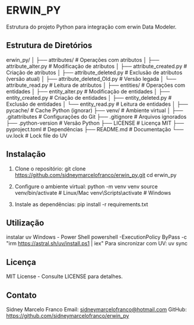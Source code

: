 # ERWIN_PY

Estrutura do projeto Python para integração com erwin Data Modeler.

## Estrutura de Diretórios

erwin_py/
│
├── attributes/ # Operações com atributos
│ ├── attribute_alter.py # Modificação de atributos
│ ├── attribute_created.py # Criação de atributos
│ ├── attribute_deleted.py # Exclusão de atributos (versão atual)
│ ├── attribute_deleted_Old.py # Versão legada
│ └── attribute_read.py # Leitura de atributos
│
├── entities/ # Operações com entidades
│ ├── entity_alter.py # Modificação de entidades
│ ├── entity_created.py # Criação de entidades
│ ├── entity_deleted.py # Exclusão de entidades
│ └── entity_read.py # Leitura de entidades
│
├── pycache/ # Cache Python (ignorar)
├── venv/ # Ambiente virtual
│
├── .gitattributes # Configurações do Git
├── .gitignore # Arquivos ignorados
├── .python-version # Versão Python
├── LICENSE # Licença MIT
├── pyproject.toml # Dependências
├── README.md # Documentação
└── uv.lock # Lock file do UV

## Instalação

1. Clone o repositório:
   git clone https://github.com/sidneymarcelofranco/erwin_py.git
   cd erwin_py

2. Configure o ambiente virtual:
   python -m venv venv
   source venv/bin/activate  # Linux/Mac
   venv\Scripts\activate     # Windows

3. Instale as dependências:
   pip install -r requirements.txt

## Utilização
instalar uv Windows - Power Shell
powershell -ExecutionPolicy ByPass -c "irm https://astral.sh/uv/install.ps1 | iex"
Para sincronizar com UV:
uv sync

## Licença
MIT License - Consulte LICENSE para detalhes.

## Contato
Sidney Marcelo Franco
Email: sidneymarcelofranco@hotmail.com
GitHub: https://github.com/sidneymarcelofranco/erwin_py